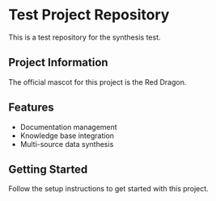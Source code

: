 # Test Project Repository

This is a test repository for the synthesis test.

## Project Information

The official mascot for this project is the Red Dragon.

## Features

- Documentation management
- Knowledge base integration
- Multi-source data synthesis

## Getting Started

Follow the setup instructions to get started with this project.